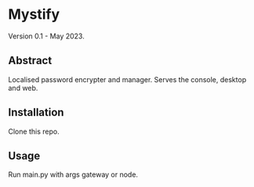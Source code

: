 # Mystify
Version 0.1 - May 2023.

## Abstract
Localised password encrypter and manager. Serves the console, desktop and web.

## Installation
Clone this repo.

## Usage
Run main.py with args gateway or node.
